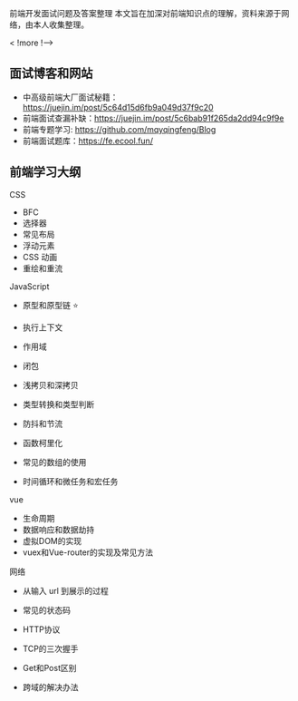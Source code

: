 前端开发面试问题及答案整理 本文旨在加深对前端知识点的理解，资料来源于网络，由本人收集整理。

< !more !-->



## 面试博客和网站

- 中高级前端大厂面试秘籍：https://juejin.im/post/5c64d15d6fb9a049d37f9c20
- 前端面试查漏补缺：https://juejin.im/post/5c6bab91f265da2dd94c9f9e
- 前端专题学习: https://github.com/mqyqingfeng/Blog
- 前端面试题库：https://fe.ecool.fun/





## 前端学习大纲



CSS

- BFC 
- 选择器 
- 常见布局
- 浮动元素 
- CSS 动画 
- 重绘和重流



JavaScript

- 原型和原型链 ⭐

- 执行上下文

- 作用域

- 闭包 

- 浅拷贝和深拷贝 

- 类型转换和类型判断

- 防抖和节流

- 函数柯里化

- 常见的数组的使用

- 时间循环和微任务和宏任务

  

vue

- 生命周期
- 数据响应和数据劫持
- 虚拟DOM的实现
- vuex和Vue-router的实现及常见方法



网络

- 从输入 url 到展示的过程

- 常见的状态码

- HTTP协议

- TCP的三次握手

- Get和Post区别

- 跨域的解决办法

  





